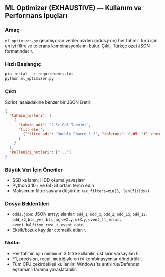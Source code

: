 ## ML Optimizer (EXHAUSTIVE) — Kullanım ve Performans İpuçları

### Amaç
`ml_optimizer.py` geçmiş oran verilerinizden (odds.json) her tahmin türü için en iyi filtre ve tolerans kombinasyonlarını bulur. Çıktı, Türkçe özet JSON formatındadır.

### Hızlı Başlangıç
```bash
pip install -r requirements.txt
python ml_optimizer.py
```

### Çıktı
Script, aşağıdakine benzer bir JSON üretir:
```json
{
  "tahmin_turleri": [
    {
      "tahmin_adi": "2.5+ Gol Tahmini",
      "filtreler": [
        {"filtre_adi": "Double Chance 1-2", "tolerans": 0.05, "f1_score": 0.62, "precision": 0.65, "recall": 0.58, "support": 1240}
      ]
    }
  ],
  "kullanici_notlari": ["..."]
}
```


### Büyük Veri İçin Öneriler
- SSD kullanın; HDD okuma yavaşlatır
- Python 3.10+ ve 64-bit ortam tercih edin
- Maksimum filtre sayısını düşürün: `max_filters=min(5, len(fields))`


### Dosya Beklentileri
- `odds.json`: JSON array; alanlar: `odd_1`, `odd_x`, `odd_2`, `odd_1x`, `odd_12`, `odd_x2`, `bts_yes`, `bts_no`, `o+X.y`, `u+X.y`, `event_ft_result`, `event_halftime_result`, `event_date`.
- Eksik/bozuk kayıtlar otomatik atlanır.

### Notlar
- Her tahmin için minimum 3 filtre kullanılır, üst sınır varsayılan 6.
- F1, precision, recall metriğiyle en iyi kombinasyonlar döndürülür.
- Tüm CPU çekirdekleri kullanılır; Windows’ta antivirüs/Defender eşzamanlı tarama yavaşlatabilir.


